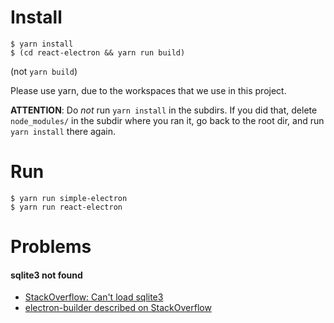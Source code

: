 # Install

```
$ yarn install
$ (cd react-electron && yarn run build)
```
(not `yarn build`)

Please use yarn, due to the workspaces that we use in this project.

**ATTENTION**: Do *not* run `yarn install` in the subdirs. If you did that, delete `node_modules/` in the subdir where you ran it, go back to the root dir, and run `yarn install` there again.

# Run

```
$ yarn run simple-electron
$ yarn run react-electron
```

# Problems

#### sqlite3 not found

  * [StackOverflow: Can't load sqlite3](https://stackoverflow.com/questions/20221825/node-js-says-it-cant-load-sqlite3-module-but-does-anyway)
  * [electron-builder described on StackOverflow](https://stackoverflow.com/a/41230765)
